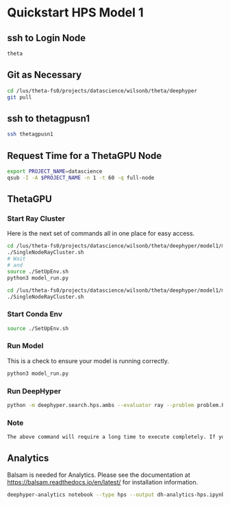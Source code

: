 # Quickstart HPS Model 1

## ssh to Login Node

```bash
theta
```

## Git as Necessary

```bash
cd /lus/theta-fs0/projects/datascience/wilsonb/theta/deephyper
git pull
```

## ssh to thetagpusn1

```bash
ssh thetagpusn1
```

## Request Time for a ThetaGPU Node

```bash
export PROJECT_NAME=datascience
qsub -I -A $PROJECT_NAME -n 1 -t 60 -q full-node
```

## ThetaGPU

### Start Ray Cluster

Here is the next set of commands all in one place for easy access.

```bash
cd /lus/theta-fs0/projects/datascience/wilsonb/theta/deephyper/model1/model1/m1_hps/
./SingleNodeRayCluster.sh
# Wait
# and
source ./SetUpEnv.sh
python3 model_run.py
```











```bash
cd /lus/theta-fs0/projects/datascience/wilsonb/theta/deephyper/model1/model1/m1_hps/
./SingleNodeRayCluster.sh
```

### Start Conda Env

```bash
source ./SetUpEnv.sh
```

### Run Model

This is a check to ensure your model is running correctly.

```bash
python3 model_run.py
```

### Run DeepHyper

```bash
python -m deephyper.search.hps.ambs --evaluator ray --problem problem.Problem --run model_run_keras.run --num-cpus-per-task 1 --num-gpus-per-task 1 --n-jobs 1
```

### Note

```bash
The above command will require a long time to execute completely. If you want to generate a smaller dataset, append '--max-evals 100’ to the end of the command to expedite the process.
```

## Analytics

Balsam is needed for Analytics.  Please see the documentation at https://balsam.readthedocs.io/en/latest/ for installation information.

```bash
deephyper-analytics notebook --type hps --output dh-analytics-hps.ipynb results.csv
```
